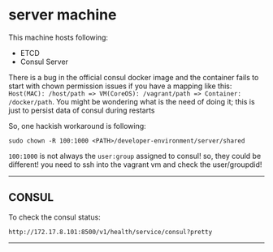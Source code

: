 # server machine

This machine hosts following:

* ETCD
* Consul Server

There is a bug in the official consul docker image and the container fails to start with chown permission issues if you have a mapping like this: `Host(MAC): /host/path => VM(CoreOS): /vagrant/path => Container: /docker/path`. You might be wondering what is the need of doing it; this is just to persist data of consul during restarts

So, one hackish workaround is following:

`sudo chown -R 100:1000 <PATH>/developer-environment/server/shared`

`100:1000` is not always the `user:group` assigned to consul! so, they could be different! you need to ssh into the vagrant vm and check the user/groupdid!

---

## CONSUL

To check the consul status:

```
http://172.17.8.101:8500/v1/health/service/consul?pretty
```

---

